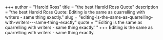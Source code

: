 +++
author = "Harold Ross"
title = "the best Harold Ross Quote"
description = "the best Harold Ross Quote: Editing is the same as quarrelling with writers - same thing exactly."
slug = "editing-is-the-same-as-quarrelling-with-writers---same-thing-exactly"
quote = '''Editing is the same as quarrelling with writers - same thing exactly.'''
+++
Editing is the same as quarrelling with writers - same thing exactly.
